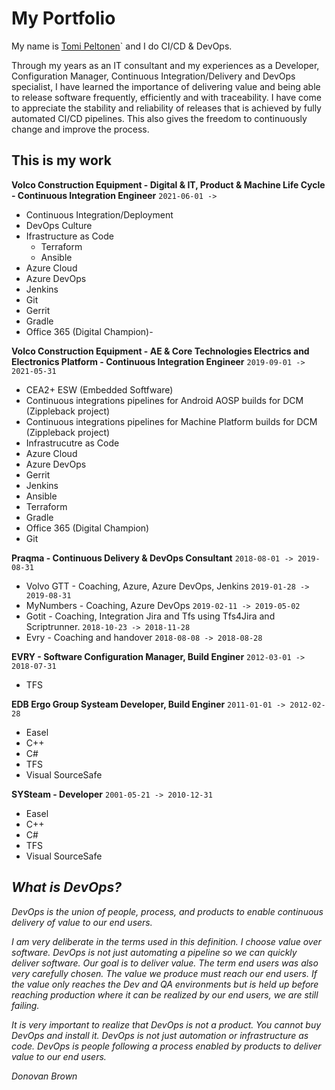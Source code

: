 # My Portfolio

My name is [Tomi Peltonen](https://www.linkedin.com/in/tomipeltonen/)` and I do CI/CD & DevOps.

Through my years as an IT consultant and my experiences as a Developer, Configuration Manager, Continuous Integration/Delivery and DevOps specialist, I have learned the importance of delivering value and being able to release software frequently, efficiently and with traceability. I have come to appreciate the stability and reliability of releases that is achieved by fully automated CI/CD pipelines. This also gives the freedom to continuously change and improve the process.

## This is my work

**Volco Construction Equipment - Digital & IT, Product & Machine Life Cycle - Continuous Integration Engineer** `2021-06-01 ->`
- Continuous Integration/Deployment
- DevOps Culture
- Ifrastructure as Code
  - Terraform
  - Ansible
- Azure Cloud
- Azure DevOps
- Jenkins
- Git
- Gerrit
- Gradle
- Office 365 (Digital Champion)- 

**Volco Construction Equipment - AE & Core Technologies Electrics and Electronics Platform - Continuous Integration Engineer** `2019-09-01 -> 2021-05-31`

- CEA2+ ESW (Embedded Softfware)
- Continuous integrations pipelines for Android AOSP builds for DCM (Zippleback project)
- Continuous integrations pipelines for Machine Platform builds for DCM (Zippleback project)
- Infrastrucutre as Code
- Azure Cloud
- Azure DevOps
- Gerrit
- Jenkins
- Ansible
- Terraform
- Gradle
- Office 365 (Digital Champion)
- Git

**Praqma - Continuous Delivery & DevOps Consultant** `2018-08-01 -> 2019-08-31`

- Volvo GTT - Coaching, Azure,  Azure DevOps, Jenkins `2019-01-28 -> 2019-08-31`
- MyNumbers - Coaching, Azure DevOps `2019-02-11 -> 2019-05-02`
- Gotit - Coaching, Integration Jira and Tfs using Tfs4Jira and Scriptrunner. `2018-10-23 -> 2018-11-28`
- Evry - Coaching and handover `2018-08-08 -> 2018-08-28`

**EVRY - Software Configuration Manager, Build Enginer** `2012-03-01 -> 2018-07-31`

- TFS

**EDB Ergo Group Systeam Developer, Build Enginer** `2011-01-01 -> 2012-02-28`

- Easel
- C++
- C#
- TFS
- Visual SourceSafe

**SYSteam - Developer** `2001-05-21 -> 2010-12-31`

- Easel
- C++
- C#
- TFS
- Visual SourceSafe

## _What is DevOps?_

_DevOps is the union of people, process, and products to enable continuous delivery of value to our end users._

_I am very deliberate in the terms used in this definition. I choose value over software.  DevOps is not just automating a pipeline so we can quickly deliver software. Our goal is to deliver value.  The term end users was also very carefully chosen.  The value we produce must reach our end users.  If the value only reaches the Dev and QA environments but is held up before reaching production where it can be realized by our end users, we are still failing._

_It is very important to realize that DevOps is not a product.  You cannot buy DevOps and install it.  DevOps is not just automation or infrastructure as code.  DevOps is people following a process enabled by products to deliver value to our end users._

_Donovan Brown_
